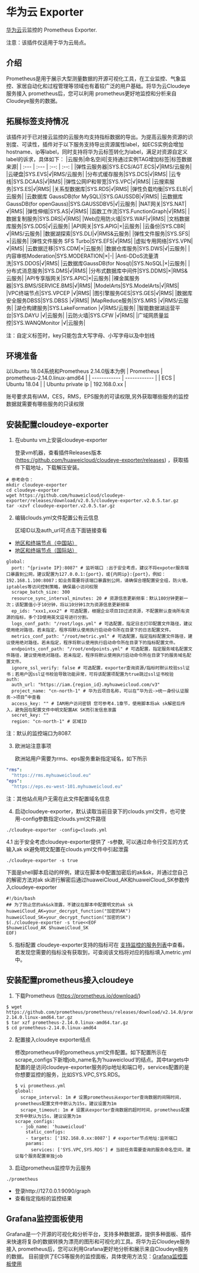 
# 华为云 Exporter

[华为云](https://www.huaweicloud.com/)云监控的 Prometheus Exporter.

注意：该插件仅适用于华为云局点。

## 介绍
Prometheus是用于展示大型测量数据的开源可视化工具，在工业监控、气象监控、家居自动化和过程管理等领域也有着较广泛的用户基础。将华为云Cloudeye服务接入 prometheus后，您可以利用 prometheus更好地监控和分析来自 Cloudeye服务的数据。

## 拓展标签支持情况
该插件对于已对接云监控的云服务均支持指标数据的导出。为提高云服务资源的识别度、可读性，插件对于以下服务支持导出资源属性label，如ECS实例会增加hostname、ip等label，同时支持将华为云标签转化为label，满足对资源自定义label的诉求，具体如下：
|云服务|命名空间|支持通过实例TAG增加标签|标签数据来源|
| :--- | :--- | :--: | :--: |
|弹性云服务器|SYS.ECS/AGT.ECS|√|RMS/云服务|
|云硬盘|SYS.EVS|√|RMS/云服务|
|分布式缓存服务|SYS.DCS|√|RMS|
|云专线|SYS.DCAAS|√|RMS|
|弹性公网IP和带宽|SYS.VPC|√|RMS|
|云搜索服务|SYS.ES|√|RMS|
|关系型数据库|SYS.RDS|√|RMS|
|弹性负载均衡|SYS.ELB|√|云服务|
|云数据库 GaussDB(for MySQL)|SYS.GAUSSDB|√|RMS|
|云数据库 GaussDB(for openGauss)|SYS.GAUSSDBV5|√|云服务|
|NAT网关|SYS.NAT|√|RMS|
|弹性伸缩|SYS.AS|√|RMS|
|函数工作流|SYS.FunctionGraph|√|RMS|
|数据复制服务|SYS.DRS|√|RMS|
|Web应用防火墙|SYS.WAF|√|RMS|
|文档数据库服务|SYS.DDS|√|云服务|
|API网关|SYS.APIG|×|云服务|
|云备份|SYS.CBR|√|RMS/云服务|
|数据湖探索|SYS.DLI|√|RMS&云服务|
|弹性文件服务|SYS.SFS|×|云服务|
|弹性文件服务 SFS Turbo|SYS.EFS|√|RMS|
|虚拟专用网络|SYS.VPN|√|RMS|
|云数据迁移|SYS.CDM|×|云服务|
|数据仓库服务|SYS.DWS|√|云服务|
|内容审核Moderation|SYS.MODERATION|×|-|
|Anti-DDoS流量清洗|SYS.DDOS|√|RMS|
|云数据库GaussDB(for Nosql)|SYS.NoSQL|×|云服务|
|分布式消息服务|SYS.DMS|√|RMS|
|分布式数据库中间件|SYS.DDMS|×|RMS&云服务|
|API专享版网关|SYS.APIC|×|云服务|
|裸金属服务器|SYS.BMS/SERVICE.BMS|√|RMS|
|ModelArts|SYS.ModelArts|√|RMS|
|VPC终端节点|SYS.VPCEP |√|RMS|
|图引擎服务GES|SYS.GES|√|RMS|
|数据库安全服务DBSS|SYS.DBSS |√|RMS|
|MapReduce服务|SYS.MRS |√|RMS/云服务|
|湖仓构建服务|SYS.LakeFormation |√|RMS/云服务|
|智能数据湖运营平台|SYS.DAYU |√|云服务|
|云防火墙|SYS.CFW |√|RMS|
|广域网质量监控|SYS.WANQMonitor |√|云服务|

注：自定义标签时，key只能包含大写字母、小写字母以及中划线

## 环境准备
以Ubuntu 18.04系统和Prometheus 2.14.0版本为例
| Prometheus | prometheus-2.14.0.linux-amd64 |
| ------------ | ------------ |
| ECS | Ubuntu 18.04 |
| Ubuntu private ip | 192.168.0.xx |

账号要求具有IAM，CES，RMS，EPS服务的可读权限,另外获取哪些服务的监控数据就需要有哪些服务的只读权限

## 安装配置cloudeye-exporter
1. 在ubuntu vm上安装cloudeye-exporter

   登录vm机器，查看插件Releases版本 (https://github.com/huaweicloud/cloudeye-exporter/releases) ，获取插件下载地址，下载解压安装。
```
# 参考命令：
mkdir cloudeye-exporter
cd cloudeye-exporter
wget https://github.com/huaweicloud/cloudeye-exporter/releases/download/v2.0.5/cloudeye-exporter.v2.0.5.tar.gz
tar -xzvf cloudeye-exporter.v2.0.5.tar.gz
```
2. 编辑clouds.yml文件配置公有云信息

   区域ID以及auth_url可点击下面链接查看
 *  [地区和终端节点（中国站）](https://developer.huaweicloud.com/endpoint?IAM)
 *  [地区和终端节点（国际站）](https://developer.huaweicloud.com/intl/en-us/endpoint?IAM)
```
global:
  port: "{private IP}:8087" # 监听端口 :出于安全考虑，建议不将expoter服务端口暴露到公网，建议配置为127.0.0.1:{port}，或{内网ip}:{port}，例如：192.168.1.100:8087；如业务需要将该端口暴露到公网，请确保合理配置安全组，防火墙，iptables等访问控制策略，确保最小访问权限
  scrape_batch_size: 300
  resource_sync_interval_minutes: 20 # 资源信息更新频率：默认180分钟更新一次；该配置值小于10分钟，将以10分钟1次为资源信息更新频率
  ep_ids: "xxx1,xxx2" # 可选配置，根据企业项目ID过滤资源，不配置默认查询所有资源的指标，多个ID使用英文逗号进行分割。
  logs_conf_path: "/root/logs.yml" # 可选配置，指定日志打印配置文件路径，建议使用绝对路径。若未指定，程序将默认使用执行启动命令所在目录下的日志配置文件。
  metrics_conf_path: "/root/metric.yml" # 可选配置，指定指标配置文件路径，建议使用绝对路径。若未指定，程序将默认使用执行启动命令所在目录下的指标配置文件。
  endpoints_conf_path: "/root/endpoints.yml" # 可选配置，指定服务域名配置文件路径，建议使用绝对路径。若未指定，程序将默认使用执行启动命令所在目录下的服务域名配置文件。
  ignore_ssl_verify: false # 可选配置，exporter查询资源/指标时默认校验ssl证书；若用户因ssl证书校验导致功能异常，可将该配置项配置为true跳过ssl证书校验
auth:
  auth_url: "https://iam.{region_id}.myhuaweicloud.com/v3"
  project_name: "cn-north-1" # 华为云项目名称，可以在“华为云->统一身份认证服务->项目”中查看
  access_key: "" # IAM用户访问密钥 您可参考4.1章节，使用脚本将ak sk解密后传入，避免因在配置文件中明文配置AK SK而引发信息泄露
  secret_key: ""
  region: "cn-north-1" # 区域ID
```
注：默认的监控端口为8087.

3. 欧洲站注意事项

   欧洲站用户需要为rms、eps服务重新指定域名，如下所示
```yaml
"rms":
  "https://rms.myhuaweicloud.eu"
"eps":
  "https://eps.eu-west-101.myhuaweicloud.eu"
```
注：其他站点用户无需在此文件配置域名信息

4. 启动cloudeye-exporter，默认读取当前目录下的clouds.yml文件，也可使用-config参数指定clouds.yml文件路径
```
./cloudeye-exporter -config=clouds.yml
```

4.1 出于安全考虑cloudeye-exporter提供了 -s参数, 可以通过命令行交互的方式输入ak sk避免明文配置在clouds.yml文件中引起泄露
```shell
./cloudeye-exporter -s true
```
下面是shell脚本启动的样例，建议在脚本中配置加密后的ak&sk，并通过您自己的解密方法对ak sk进行解密后通过huaweiCloud_AK和huaweiCloud_SK参数传入cloudeye-exporter
```shell
#!/bin/bash
## 为了防止您的ak&sk泄露，不建议在脚本中配置明文的ak sk
huaweiCloud_AK=your_decrypt_function("加密的AK")
huaweiCloud_SK=your_decrypt_function("加密的SK")
$(./cloudeye-exporter -s true<<EOF
$huaweiCloud_AK $huaweiCloud_SK
EOF)
```

5. 指标配置
cloudeye-exporter支持的指标可在 [支持监控的服务列表](https://support.huaweicloud.com/usermanual-ces/zh-cn_topic_0202622212.html)中查看。若发现您需要的指标没有获取到，可查阅该文档将对应的指标填入metric.yml中。
   


## 安装配置prometheus接入cloudeye
1. 下载Prometheus (https://prometheus.io/download/)
```
$ wget https://github.com/prometheus/prometheus/releases/download/v2.14.0/prometheus-2.14.0.linux-amd64.tar.gz 
$ tar xzf prometheus-2.14.0.linux-amd64.tar.gz
$ cd prometheus-2.14.0.linux-amd64
```
2. 配置接入cloudeye exporter结点

   修改prometheus中的prometheus.yml文件配置。如下配置所示在scrape_configs下新增job_name名为’huaweicloud’的结点。其中targets中配置的是访问cloudeye-exporter服务的ip地址和端口号，services配置的是你想要监控的服务，比如SYS.VPC,SYS.RDS。
   ```
   $ vi prometheus.yml
   global:
     scrape_interval: 1m # 设置prometheus从exporter查询数据的间隔时间，prometheus配置文件中默认为15s，建议设置为1m
     scrape_timeout: 1m # 设置从exporter查询数据的超时时间，prometheus配置文件中默认为15s，建议设置为1m
   scrape_configs:
     - job_name: 'huaweicloud'
       static_configs:
       - targets: ['192.168.0.xx:8087'] # exporter节点地址:监听端口
       params:
         services: ['SYS.VPC,SYS.RDS'] # 当前任务需要查询的服务命名空间，建议每个服务配置单独job
   ```
3. 启动prometheus监控华为云服务
```
./prometheus
```
* 登录http://127.0.0.1:9090/graph
* 查看指定指标的监控结果

## Grafana监控面板使用
Grafana是一个开源的可视化和分析平台，支持多种数据源，提供多种面板、插件来快速将复杂的数据转换为漂亮的图形和可视化的工具。将华为云Cloudeye服务接入 prometheus后，您可以利用Grafana更好地分析和展示来自Cloudeye服务的数据。
目前提供了ECS等服务的监控面板，具体使用方法见：[Grafana监控面板使用](./grafana_dashboard/use_grafana_template.md)